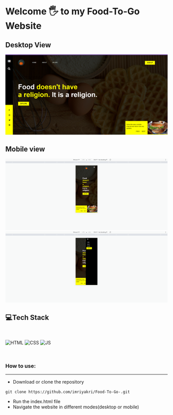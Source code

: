 # Welcome 🖐 to my Food-To-Go Website
## Desktop View
![Default View](/images/main.png)

## Mobile view
![Mobile View](/images/mobiles1.png)
![Mobile View](/images/mobiles2.png)


## 💻Tech Stack
<br>

![HTML](https://img.shields.io/badge/html5%20-%23E34F26.svg?&style=for-the-badge&logo=html5&logoColor=white)
![CSS](https://img.shields.io/badge/css3%20-%231572B6.svg?&style=for-the-badge&logo=css3&logoColor=white)
![JS](https://img.shields.io/badge/javascript%20-%23323330.svg?&style=for-the-badge&logo=javascript&logoColor=%23F7DF1E)

<br>

### How to use:

---

- Download or clone the repository

```
git clone https://github.com/imriyakri/Food-To-Go-.git
```
- Run the index.html file
- Navigate the website in different modes(desktop or mobile)

<br>
